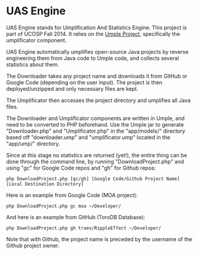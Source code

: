 UAS Engine
==========

UAS Engine stands for Umplification And Statistics Engine. This project is part of UCOSP Fall 2014. It relies on the [Umple Project](http://www.umple.org), specifically the umplificator component.

UAS Engine automatically umplifies open-source Java projects by reverse engineering them from Java code to Umple code, and collects several statistics about them.

The Downloader takes any project name and downloads it from GitHub or Google Code (depending on the user input). The project is then deployed/unzipped and only necessary files are kept.

The Umplificator then accesses the project directory and umplifies all Java files.

The Downloader and Umplificator components are written in Umple, and need to be converted to PHP beforehand. Use the Umple jar to generate "Downloader.php" and "Umplificator.php" in the "app/models/" directory based off "downloader.ump" and "umplificator.ump" located in the "app/ump/" directory.

Since at this stage no statistics are returned (yet!), the entire thing can be done through the command line, by running "DownloadProject.php" and using "gc" for Google Code repos and "gh" for Github repos:

```
php DownloadProject.php [gc/gh] [Google Code/Github Project Name] [Local Destination Directory]
```

Here is an example from Google Code (MOA project):
```
php DownloadProject.php gc moa ~/Developer/
```

And here is an example from GitHub (ToroDB Database):
```
php DownloadProject.php gh traex/RippleEffect ~/Developer/
```
Note that with Github, the project name is preceded by the username of the Github project owner.